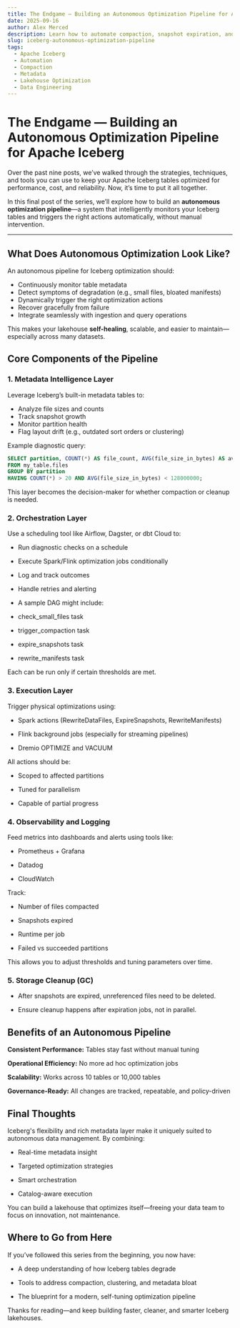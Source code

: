 ```yaml
---
title: The Endgame — Building an Autonomous Optimization Pipeline for Apache Iceberg
date: 2025-09-16
author: Alex Merced
description: Learn how to automate compaction, snapshot expiration, and layout optimization in Apache Iceberg using metadata-driven triggers and orchestration tools for a self-healing lakehouse.
slug: iceberg-autonomous-optimization-pipeline
tags:
  - Apache Iceberg
  - Automation
  - Compaction
  - Metadata
  - Lakehouse Optimization
  - Data Engineering
---
```


# The Endgame — Building an Autonomous Optimization Pipeline for Apache Iceberg

Over the past nine posts, we’ve walked through the strategies, techniques, and tools you can use to keep your Apache Iceberg tables optimized for performance, cost, and reliability. Now, it’s time to put it all together.

In this final post of the series, we’ll explore how to build an **autonomous optimization pipeline**—a system that intelligently monitors your Iceberg tables and triggers the right actions automatically, without manual intervention.

---

## What Does Autonomous Optimization Look Like?

An autonomous pipeline for Iceberg optimization should:

- Continuously monitor table metadata
- Detect symptoms of degradation (e.g., small files, bloated manifests)
- Dynamically trigger the right optimization actions
- Recover gracefully from failure
- Integrate seamlessly with ingestion and query operations

This makes your lakehouse **self-healing**, scalable, and easier to maintain—especially across many datasets.

## Core Components of the Pipeline

### 1. **Metadata Intelligence Layer**

Leverage Iceberg’s built-in metadata tables to:
- Analyze file sizes and counts
- Track snapshot growth
- Monitor partition health
- Flag layout drift (e.g., outdated sort orders or clustering)

Example diagnostic query:

```sql
SELECT partition, COUNT(*) AS file_count, AVG(file_size_in_bytes) AS avg_file_size
FROM my_table.files
GROUP BY partition
HAVING COUNT(*) > 20 AND AVG(file_size_in_bytes) < 128000000;
```

This layer becomes the decision-maker for whether compaction or cleanup is needed.

### 2. Orchestration Layer
Use a scheduling tool like Airflow, Dagster, or dbt Cloud to:

- Run diagnostic checks on a schedule

- Execute Spark/Flink optimization jobs conditionally

- Log and track outcomes

- Handle retries and alerting

- A sample DAG might include:

- check_small_files task

- trigger_compaction task

- expire_snapshots task

- rewrite_manifests task

Each can be run only if certain thresholds are met.

### 3. Execution Layer
Trigger physical optimizations using:

- Spark actions (RewriteDataFiles, ExpireSnapshots, RewriteManifests)

- Flink background jobs (especially for streaming pipelines)

- Dremio OPTIMIZE and VACUUM

All actions should be:

- Scoped to affected partitions

- Tuned for parallelism

- Capable of partial progress

### 4. Observability and Logging
Feed metrics into dashboards and alerts using tools like:

- Prometheus + Grafana

- Datadog

- CloudWatch

Track:

- Number of files compacted

- Snapshots expired

- Runtime per job

- Failed vs succeeded partitions

This allows you to adjust thresholds and tuning parameters over time.

### 5. Storage Cleanup (GC)
- After snapshots are expired, unreferenced files need to be deleted.

- Ensure cleanup happens after expiration jobs, not in parallel.

## Benefits of an Autonomous Pipeline
**Consistent Performance:** Tables stay fast without manual tuning

**Operational Efficiency:** No more ad hoc optimization jobs

**Scalability:** Works across 10 tables or 10,000 tables

**Governance-Ready:** All changes are tracked, repeatable, and policy-driven

## Final Thoughts
Iceberg's flexibility and rich metadata layer make it uniquely suited to autonomous data management. By combining:

- Real-time metadata insight

- Targeted optimization strategies

- Smart orchestration

- Catalog-aware execution

You can build a lakehouse that optimizes itself—freeing your data team to focus on innovation, not maintenance.

## Where to Go from Here
If you’ve followed this series from the beginning, you now have:

- A deep understanding of how Iceberg tables degrade

- Tools to address compaction, clustering, and metadata bloat

- The blueprint for a modern, self-tuning optimization pipeline

Thanks for reading—and keep building faster, cleaner, and smarter Iceberg lakehouses.

